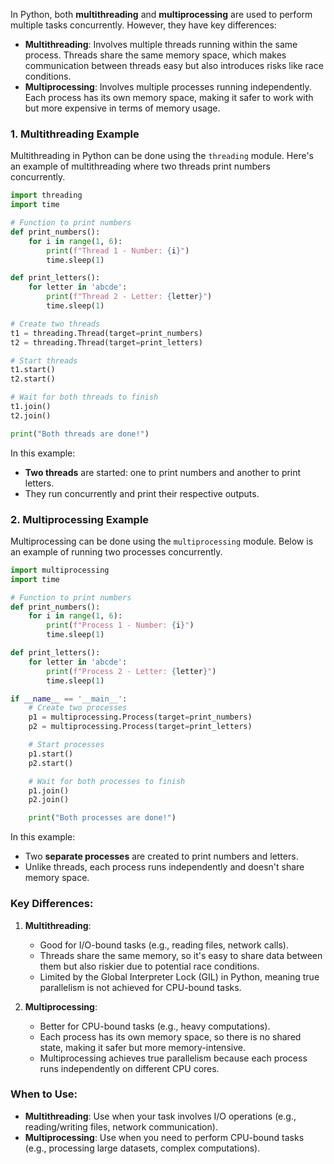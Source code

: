 In Python, both **multithreading** and **multiprocessing** are used to perform multiple tasks concurrently. However, they have key differences:

- **Multithreading**: Involves multiple threads running within the same process. Threads share the same memory space, which makes communication between threads easy but also introduces risks like race conditions.
- **Multiprocessing**: Involves multiple processes running independently. Each process has its own memory space, making it safer to work with but more expensive in terms of memory usage.

### 1. **Multithreading Example**

Multithreading in Python can be done using the `threading` module. Here's an example of multithreading where two threads print numbers concurrently.

```python
import threading
import time

# Function to print numbers
def print_numbers():
    for i in range(1, 6):
        print(f"Thread 1 - Number: {i}")
        time.sleep(1)

def print_letters():
    for letter in 'abcde':
        print(f"Thread 2 - Letter: {letter}")
        time.sleep(1)

# Create two threads
t1 = threading.Thread(target=print_numbers)
t2 = threading.Thread(target=print_letters)

# Start threads
t1.start()
t2.start()

# Wait for both threads to finish
t1.join()
t2.join()

print("Both threads are done!")
```

In this example:

- **Two threads** are started: one to print numbers and another to print letters.
- They run concurrently and print their respective outputs.

### 2. **Multiprocessing Example**

Multiprocessing can be done using the `multiprocessing` module. Below is an example of running two processes concurrently.

```python
import multiprocessing
import time

# Function to print numbers
def print_numbers():
    for i in range(1, 6):
        print(f"Process 1 - Number: {i}")
        time.sleep(1)

def print_letters():
    for letter in 'abcde':
        print(f"Process 2 - Letter: {letter}")
        time.sleep(1)

if __name__ == '__main__':
    # Create two processes
    p1 = multiprocessing.Process(target=print_numbers)
    p2 = multiprocessing.Process(target=print_letters)

    # Start processes
    p1.start()
    p2.start()

    # Wait for both processes to finish
    p1.join()
    p2.join()

    print("Both processes are done!")
```

In this example:

- Two **separate processes** are created to print numbers and letters.
- Unlike threads, each process runs independently and doesn't share memory space.

### Key Differences:

1. **Multithreading**:
   
   - Good for I/O-bound tasks (e.g., reading files, network calls).
   - Threads share the same memory, so it's easy to share data between them but also riskier due to potential race conditions.
   - Limited by the Global Interpreter Lock (GIL) in Python, meaning true parallelism is not achieved for CPU-bound tasks.

2. **Multiprocessing**:
   
   - Better for CPU-bound tasks (e.g., heavy computations).
   - Each process has its own memory space, so there is no shared state, making it safer but more memory-intensive.
   - Multiprocessing achieves true parallelism because each process runs independently on different CPU cores.

### When to Use:

- **Multithreading**: Use when your task involves I/O operations (e.g., reading/writing files, network communication).
- **Multiprocessing**: Use when you need to perform CPU-bound tasks (e.g., processing large datasets, complex computations).
